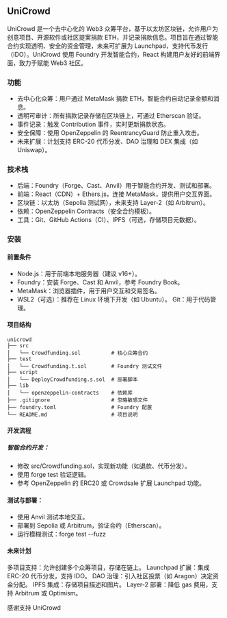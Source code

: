 ## UniCrowd
UniCrowd 是一个去中心化的 Web3 众筹平台，基于以太坊区块链，允许用户为创意项目、开源软件或社区提案捐款 ETH，并记录捐款信息。项目旨在通过智能合约实现透明、安全的资金管理，未来可扩展为 Launchpad，支持代币发行（IDO）。UniCrowd 使用 Foundry 开发智能合约，React 构建用户友好的前端界面，致力于赋能 Web3 社区。
### 功能

- 去中心化众筹：用户通过 MetaMask 捐款 ETH，智能合约自动记录金额和消息。
- 透明可审计：所有捐款记录存储在区块链上，可通过 Etherscan 验证。
- 事件记录：触发 Contribution 事件，实时更新捐款状态。
- 安全保障：使用 OpenZeppelin 的 ReentrancyGuard 防止重入攻击。
- 未来扩展：计划支持 ERC-20 代币分发、DAO 治理和 DEX 集成（如 Uniswap）。

### 技术栈

- 后端：Foundry（Forge、Cast、Anvil）用于智能合约开发、测试和部署。
- 前端：React（CDN）+ Ethers.js，连接 MetaMask，提供用户交互界面。
- 区块链：以太坊（Sepolia 测试网），未来支持 Layer-2（如 Arbitrum）。
- 依赖：OpenZeppelin Contracts（安全合约模板）。
- 工具：Git、GitHub Actions（CI）、IPFS（可选，存储项目元数据）。

### 安装
#### 前置条件

- Node.js：用于前端本地服务器（建议 v16+）。
- Foundry：安装 Forge、Cast 和 Anvil，参考 Foundry Book。
- MetaMask：浏览器插件，用于用户交互和交易签名。
- WSL2（可选）：推荐在 Linux 环境下开发（如 Ubuntu）。
Git：用于代码管理。

#### 项目结构

```
unicrowd
├── src
│   └── Crowdfunding.sol          # 核心众筹合约
├── test
│   └── Crowdfunding.t.sol        # Foundry 测试文件
├── script
│   └── DeployCrowdfunding.s.sol  # 部署脚本
├── lib
│   └── openzeppelin-contracts    # 依赖库
├── .gitignore                    # 忽略敏感文件
├── foundry.toml                  # Foundry 配置
└── README.md                     # 项目说明
```

#### 开发流程

##### 智能合约开发：

- 修改 src/Crowdfunding.sol，实现新功能（如退款、代币分发）。
- 使用 forge test 验证逻辑。
- 参考 OpenZeppelin 的 ERC20 或 Crowdsale 扩展 Launchpad 功能。


#### 测试与部署：

- 使用 Anvil 测试本地交互。
- 部署到 Sepolia 或 Arbitrum，验证合约（Etherscan）。
- 运行模糊测试：forge test --fuzz


#### 未来计划

多项目支持：允许创建多个众筹项目，存储在链上。
Launchpad 扩展：集成 ERC-20 代币分发，支持 IDO。
DAO 治理：引入社区投票（如 Aragon）决定资金分配。
IPFS 集成：存储项目描述和图片。
Layer-2 部署：降低 gas 费用，支持 Arbitrum 或 Optimism。

感谢支持 UniCrowd